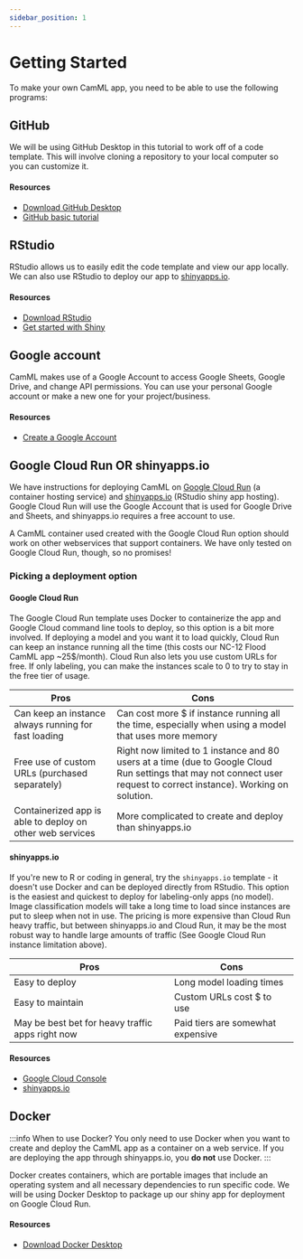 ```yaml
---
sidebar_position: 1
---
```

# Getting Started

To make your own CamML app, you need to be able to use the following programs:

## GitHub 

We will be using GitHub Desktop in this tutorial to work off of a code template. This will involve cloning a repository to your local computer so you can customize it.

#### Resources

- [Download GitHub Desktop](https://desktop.github.com/)
- [GitHub basic tutorial](https://guides.github.com/activities/hello-world/) 


## RStudio

RStudio allows us to easily edit the code template and view our app locally. We can also use RStudio to deploy our app to [shinyapps.io](https://shinyapps.io). 

#### Resources

- [Download RStudio](https://www.rstudio.com/products/rstudio/)
- [Get started with Shiny](https://shiny.rstudio.com/tutorial/)

## Google account 

CamML makes use of a Google Account to access Google Sheets, Google Drive, and change API permissions. You can use your personal Google account or make a new one for your project/business.

#### Resources
- [Create a Google Account](https://accounts.google.com/SignUp)

## Google Cloud Run OR shinyapps.io

We have instructions for deploying CamML on [Google Cloud Run](https://cloud.google.com/run) (a container hosting service) and [shinyapps.io](https://shinyapps.io) (RStudio shiny app hosting). Google Cloud Run will use the Google Account that is used for Google Drive and Sheets, and shinyapps.io requires a free account to use.

A CamML container used created with the Google Cloud Run option should work on other webservices that support containers. We have only tested on Google Cloud Run, though, so no promises! 

### Picking a deployment option

#### Google Cloud Run

The Google Cloud Run template uses Docker to containerize the app and Google Cloud command line tools to deploy, so this option is a bit more involved. If deploying a model and you want it to load quickly, Cloud Run can keep an instance running all the time (this costs our NC-12 Flood CamML app ~25$/month). Cloud Run also lets you use custom URLs for free. If only labeling, you can make the instances scale to 0 to try to stay in the free tier of usage.

| Pros | Cons |
|------|------|
| Can keep an instance always running for fast loading | Can cost more $ if instance running all the time, especially when using a model that uses more memory |
| Free use of custom URLs (purchased separately) | Right now limited to 1 instance and 80 users at a time (due to Google Cloud Run settings that may not connect user request to correct instance). Working on solution. |
| Containerized app is able to deploy on other web services | More complicated to create and deploy than shinyapps.io |



#### shinyapps.io
If you're new to R or coding in general, try the `shinyapps.io` template - it doesn't use Docker and can be deployed directly from RStudio. This option is the easiest and quickest to deploy for labeling-only apps (no model). Image classification models will take a long time to load since instances are put to sleep when not in use. The pricing is more expensive than Cloud Run heavy traffic, but between shinyapps.io and Cloud Run, it may be the most robust way to handle large amounts of traffic (See Google Cloud Run instance limitation above).

| Pros | Cons |
|------|------|
| Easy to deploy | Long model loading times |
| Easy to maintain | Custom URLs cost $ to use |
| May be best bet for heavy traffic apps right now | Paid tiers are somewhat expensive |

#### Resources
- [Google Cloud Console](https://console.cloud.google.com/)
- [shinyapps.io](https://www.shinyapps.io/)

## Docker 

:::info When to use Docker?
You only need to use Docker when you want to create and deploy the CamML app as a container on a web service. If you are deploying the app through shinyapps.io, you **do not** use Docker.
:::

Docker creates containers, which are portable images that include an operating system and all necessary dependencies to run specific code. We will be using Docker Desktop to package up our shiny app for deployment on Google Cloud Run.

#### Resources

- [Download Docker Desktop](https://www.docker.com/products/docker-desktop)